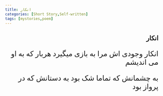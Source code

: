 ```yaml
---
title: انکار
categories: [Short Story,Self-written]
tags: [mystories,poem]
---
```


<style type="text/css"> 
@font-face { font-family: 'Roya'; src: url('../../roya.ttf'); } 
p { font-family: Roya; direction: rtl; font-size:24px; } 
ul {direction:rtl;font-family: Roya;}
h2 {direction:rtl;font-family: Roya;}
</style> 

## انکار

انکار وجودی اش مرا به بازی میگیرد
هربار که به او می اندیشم

به چشمانش که تماما شک بود
به دستانش که در پرواز بود




